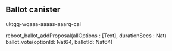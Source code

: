 ## Ballot canister
uktgq-wqaaa-aaaas-aaarq-cai

reboot_ballot_addProposal(allOptions : [Text], durationSecs : Nat)
ballot_vote(optionId: Nat64, ballotId: Nat64)